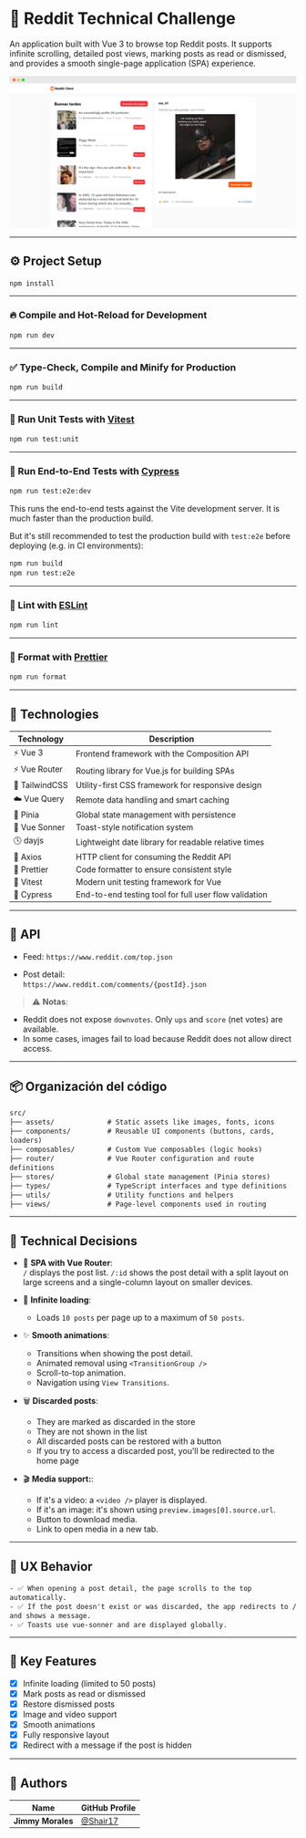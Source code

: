 # 📰 Reddit Technical Challenge

An application built with Vue 3 to browse top Reddit posts. It supports infinite scrolling, detailed post views, marking posts as read or dismissed, and provides a smooth single-page application (SPA) experience.

![screenshot](https://github.com/Shair17/reto-frontend-encora/blob/dev/public/preview.png?raw=true)

---

## ⚙️ Project Setup

```sh
npm install
```

---

### 🔥 Compile and Hot-Reload for Development

```sh
npm run dev
```

---

### ✅ Type-Check, Compile and Minify for Production

```sh
npm run build
```

---

### 🧪 Run Unit Tests with [Vitest](https://vitest.dev/)

```sh
npm run test:unit
```

---

### 🧪 Run End-to-End Tests with [Cypress](https://www.cypress.io/)

```sh
npm run test:e2e:dev
```

This runs the end-to-end tests against the Vite development server.
It is much faster than the production build.

But it's still recommended to test the production build with `test:e2e` before deploying (e.g. in CI environments):

```sh
npm run build
npm run test:e2e
```

---

### 🐙 Lint with [ESLint](https://eslint.org/)

```sh
npm run lint
```

---

### 🧹 Format with [Prettier](https://prettier.io/)

```sh
npm run format
```

---

## 🚀 Technologies

| Technology     | Description                                           |
| -------------- | ----------------------------------------------------- |
| ⚡ Vue 3       | Frontend framework with the Composition API           |
| ⚡ Vue Router  | Routing library for Vue.js for building SPAs          |
| 🎨 TailwindCSS | Utility-first CSS framework for responsive design     |
| ☁️ Vue Query   | Remote data handling and smart caching                |
| 🧠 Pinia       | Global state management with persistence              |
| 🍞 Vue Sonner  | Toast-style notification system                       |
| 🕓 dayjs       | Lightweight date library for readable relative times  |
| 📡 Axios       | HTTP client for consuming the Reddit API              |
| 🧹 Prettier    | Code formatter to ensure consistent style             |
| 🧪 Vitest      | Modern unit testing framework for Vue                 |
| 🧭 Cypress     | End-to-end testing tool for full user flow validation |

---

## 🔌 API

- Feed:
  `https://www.reddit.com/top.json`

- Post detail:  
  `https://www.reddit.com/comments/{postId}.json`

> ⚠️ **Notas**:

- Reddit does not expose `downvotes`. Only `ups` and `score` (net votes) are available.
- In some cases, images fail to load because Reddit does not allow direct access.

---

## 📦 Organización del código

```
src/
├── assets/             # Static assets like images, fonts, icons
├── components/         # Reusable UI components (buttons, cards, loaders)
├── composables/        # Custom Vue composables (logic hooks)
├── router/             # Vue Router configuration and route definitions
├── stores/             # Global state management (Pinia stores)
├── types/              # TypeScript interfaces and type definitions
├── utils/              # Utility functions and helpers
├── views/              # Page-level components used in routing

```

---

## 🧠 Technical Decisions

- 🧱 **SPA with Vue Router**:  
  `/` displays the post list.
  `/:id` shows the post detail with a split layout on large screens and a single-column layout on smaller devices.

- 🔄 **Infinite loading**:

  - Loads `10 posts` per page up to a maximum of `50 posts`.

- ✨ **Smooth animations**:

  - Transitions when showing the post detail.
  - Animated removal using `<TransitionGroup />`
  - Scroll-to-top animation.
  - Navigation using `View Transitions`.

- 🗑 **Discarded posts**:

  - They are marked as discarded in the store
  - They are not shown in the list
  - All discarded posts can be restored with a button
  - If you try to access a discarded post, you’ll be redirected to the home page

- 🎬 **Media support:**:
  - If it's a video: a `<video />` player is displayed.
  - If it's an image: it's shown using `preview.images[0].source.url`.
  - Button to download media.
  - Link to open media in a new tab.

---

## 🧪 UX Behavior

    - ✅ When opening a post detail, the page scrolls to the top automatically.
    - ✅ If the post doesn't exist or was discarded, the app redirects to / and shows a message.
    - ✅ Toasts use vue-sonner and are displayed globally.

---

## 🎯 Key Features

- [x] Infinite loading (limited to 50 posts)
- [x] Mark posts as read or dismissed
- [x] Restore dismissed posts
- [x] Image and video support
- [x] Smooth animations
- [x] Fully responsive layout
- [x] Redirect with a message if the post is hidden

---

## 👤 Authors

| Name              | GitHub Profile                         |
| ----------------- | -------------------------------------- |
| **Jimmy Morales** | [@Shair17](https://github.com/shair17) |
